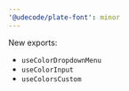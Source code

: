 ```yaml
---
'@udecode/plate-font': minor
---
```


New exports:
- `useColorDropdownMenu`
- `useColorInput`
- `useColorsCustom`